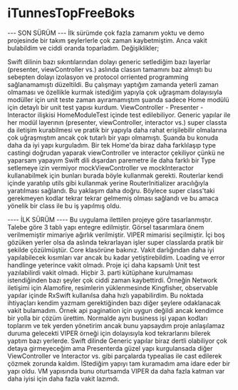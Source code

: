 # iTunnesTopFreeBoks

--- SON SÜRÜM ---
İlk sürümde çok fazla zamanım yoktu ve demo projesinde bir takım şeylerlerle çok zaman kaybetmiştim. Anca vakit bulabildim ve ciddi oranda toparladım. Değişiklikler;

Swift dilinin bazı sıkıntılarından dolayı generic setlediğim bazı layerlar (presenter, viewController vs.) aslında classın tamamını baz almıştı bu sebepten dolayı izolasyon ve protocol orriented programming sağlanamamıştı düzeltildi.
Bu çalışmayı yaptığım zamanda yeterli zaman olmaması ve özellikle kurmak istediğim yapıyla çok uğraşmam dolayısıyla modüller için unit teste zaman ayıramamıştım şuanda sadece Home modülü için detaylı bir unit test yapısı kurdum. ViewController - Presenter - Interactor ilişkisi HomeModuleTest içinde test edilebiliyor.
Generic yapılar ile her modül layerının (presenter, viewController, interactor vs.) super classta da iletişim kurabilmesi ve pratik bir yapıyla daha rahat erişilebilir olmalarına çok uğraşmıştım ancak çok tutarlı bir yapı olmamıştı. Şuanda bu konuda daha da iyi yapı kurguladım. Bir tek Home'da biraz daha farklılaşıp type castingi doğrudan yaparak viewController ve interactor çekiliyor çünkü ne yaparsam yapayım Swift dili dışardan paremetre ile daha farklı bir Type setlemeye izin vermiyor mockViewController ve mockInteractor kullanabilmek için bunları burada böyle kullanmak gerekti. 
Routerlar kendi içinde yaratılıp utils gibi kullanmak yerine RouterInitializer aracılığıyla yaratılması sağlandı. Bu yaklaşım daha doğru. Böylece super class'taki gerekmeyen kodlar tekrar  tekrar gelmemiş olması sağlandı ve bu amaca yönelik bir class ile bu iş yapılmış oldu.

---- İLK SÜRÜM ----
Bu uygulama ilettilen projeye göre tasarlanmıştır. 
Talebe göre 3 tablı yapı entegre edilmiştir.
Görsel tasarımlara önem verilmemiştir mimariye ağırlık verilmiştir.
VIPER mimarisi seçilmiştir. İçi boş gözüken yerler olsa da aslında tekrarlayan işler super classlarda pratik bir şekilde çözülmüştür. Core klasörüne bakınız.
Vakit darlığından daha iyi yapılabilecek kısımları var ancak bu kadar yetiştirebildim. 
Loading ve error handlinge yeterince vakit olmadı.
Proje içi daha kapsamlı Unit test yazılabilirdi vakit olmadı.
Hiçbir 3. parti kütüphane kurulmaması istendiğinden bazı şeyler çok ciddi zaman kaybettirdi. Örneğin Network iletişimi için Alamofire, resimlerin yüklenmesinde Kingfisher, observable yapılar içinde RxSwift kullanılsa daha hızlı yapabilirdim. Bu noktada ihtiyaçları kendim yazmam gerektiğinden bazı diğer şeylere odaklanacak vakit bulamadım.
Örnek api pagination için uygun değildi ancak kendimce bir yolla bir çözüm ürettim. 
Normalde aynı business işi yapan kodları toplarım ve tek yerden yönetirim ancak bunu yapsaydım proje anlaşılamaz duruma gelecekti VIPER örneği için dolayısıyla kod tekrarlarını bilerek yaptım bazı yerlerde.
Swift dilinde Generic yapılar biraz dertli olabiliyor  çok detaya girmeyeceğim ama Presenterda güzel yapı kurgulansada diğer ViewController ve Interactor vs. gibi parçalarda typealias ile cast edilerek çözmek zorunda kaldım. İStediğim yapıyı tam kuramadım ama idare eder bir yapı oldu. VM yapısında bunu oturtsamda VIPER da daha fazla katman var daha iyisi için daha fazla vakit lazımdı.
